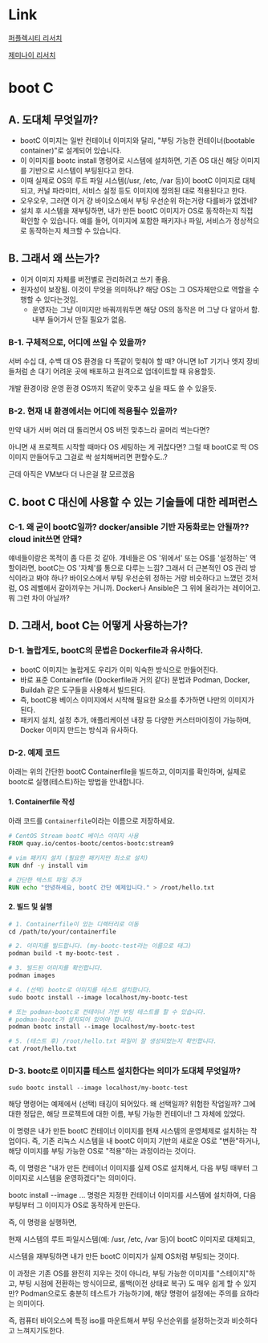 # Link
[퍼플렉시티 리서치](https://www.perplexity.ai/search/prompttemplate-task-bootable-c-hSTv7a0HSOu7YaiN9vUc9Q)

[제미나이 리서치](https://docs.google.com/document/d/1VkxKrGcOpzJ5D83kf8CUFzlOyNrIuXLVJ4GVOsc_2bg/edit?usp=sharing)

# boot C

## A. 도대체 무엇일까?
- bootC 이미지는 일반 컨테이너 이미지와 달리, "부팅 가능한 컨테이너(bootable container)"로 설계되어 있습니다.
- 이 이미지를 bootc install 명령어로 시스템에 설치하면, 기존 OS 대신 해당 이미지를 기반으로 시스템이 부팅된다고 한다.
- 이때 실제로 OS의 루트 파일 시스템(/usr, /etc, /var 등)이 bootC 이미지로 대체되고, 커널 파라미터, 서비스 설정 등도 이미지에 정의된 대로 적용된다고 한다.
- 오우오우, 그러면 이거 걍 바이오스에서 부팅 우선순위 하는거랑 다를바가 없겠네?
- 설치 후 시스템을 재부팅하면, 내가 만든 bootC 이미지가 OS로 동작하는지 직접 확인할 수 있습니다. 예를 들어, 이미지에 포함한 패키지나 파일, 서비스가 정상적으로 동작하는지 체크할 수 있습니다.

## B. 그래서 왜 쓰는가?
- 이거 이미지 자체를 버전별로 관리하려고 쓰기 좋음.
- 원자성이 보장됨. 이것이 무엇을 의미하냐? 해당 OS는 그 OS자체만으로 역할을 수행할 수 있다는것임.
    - 운영자는 그냥 이미지만 바꿔끼워두면 해당 OS의 동작은 머 그냥 다 알아서 함. 내부 들어가서 만질 필요가 없음.

### B-1. 구체적으로, 어디에 쓰일 수 있을까?

서버 수십 대, 수백 대 OS 환경을 다 똑같이 맞춰야 할 때? 아니면 IoT 기기나 엣지 장비들처럼 손 대기 어려운 곳에 배포하고 원격으로 업데이트할 때 유용할듯.

개발 환경이랑 운영 환경 OS까지 똑같이 맞추고 싶을 때도 쓸 수 있을듯.

### B-2. 현재 내 환경에서는 어디에 적용될수 있을까?

만약 내가 서버 여러 대 돌리면서 OS 버전 맞추느라 골머리 썩는다면? 

아니면 새 프로젝트 시작할 때마다 OS 세팅하는 게 귀찮다면? 그럴 때 bootC로 딱 OS 이미지 만들어두고 그걸로 싹 설치해버리면 편할수도..?

근데 아직은 VM보다 더 나은걸 잘 모르겠음

## C. boot C 대신에 사용할 수 있는 기술들에 대한 레퍼런스

### C-1. 왜 굳이 bootC일까? docker/ansible 기반 자동화로는 안될까?? cloud init쓰면 안돼?


얘네들이랑은 목적이 좀 다른 것 같아. 걔네들은 OS '위에서' 또는 OS를 '설정하는' 역할이라면, bootC는 OS '자체'를 통으로 다루는 느낌? 그래서 더 근본적인 OS 관리 방식이라고 봐야 하나? 바이오스에서 부팅 우선순위 정하는 거랑 비슷하다고 느꼈던 것처럼, OS 레벨에서 갈아끼우는 거니까. Docker나 Ansible은 그 위에 올라가는 레이어고. 뭐 그런 차이 아닐까?

## D. 그래서, boot C는 어떻게 사용하는가?

### D-1. 놀랍게도, bootC의 문법은 Dockerfile과 유사하다.
- bootC 이미지는 놀랍게도 우리가 이미 익숙한 방식으로 만들어진다. 
- 바로 표준 Containerfile (Dockerfile과 거의 같다) 문법과 Podman, Docker, Buildah 같은 도구들을 사용해서 빌드된다.
- 즉, bootC용 베이스 이미지에서 시작해 필요한 요소를 추가하면 나만의 이미지가 된다.
- 패키지 설치, 설정 추가, 애플리케이션 내장 등 다양한 커스터마이징이 가능하며, Docker 이미지 만드는 방식과 유사하다.

### D-2. 예제 코드
아래는 위의 간단한 bootC Containerfile을 빌드하고, 이미지를 확인하며, 실제로 bootc로 실행(테스트)하는 방법을 안내합니다.

#### 1. Containerfile 작성

아래 코드를 `Containerfile`이라는 이름으로 저장하세요.

```Dockerfile
# CentOS Stream bootC 베이스 이미지 사용
FROM quay.io/centos-bootc/centos-bootc:stream9

# vim 패키지 설치 (필요한 패키지만 최소로 설치)
RUN dnf -y install vim

# 간단한 텍스트 파일 추가
RUN echo "안녕하세요, bootC 간단 예제입니다." > /root/hello.txt
```

#### 2. 빌드 및 실행

```Dockerfile
# 1. Containerfile이 있는 디렉터리로 이동
cd /path/to/your/containerfile

# 2. 이미지를 빌드합니다. (my-bootc-test라는 이름으로 태그)
podman build -t my-bootc-test .

# 3. 빌드된 이미지를 확인합니다.
podman images

# 4. (선택) bootc로 이미지를 테스트 설치합니다.
sudo bootc install --image localhost/my-bootc-test

# 또는 podman-bootc로 컨테이너 기반 부팅 테스트를 할 수 있습니다.
# podman-bootc가 설치되어 있어야 합니다.
podman bootc install --image localhost/my-bootc-test

# 5. (테스트 후) /root/hello.txt 파일이 잘 생성되었는지 확인합니다.
cat /root/hello.txt

```

### D-3. bootc로 이미지를 테스트 설치한다는 의미가 도대체 무엇일까?

`sudo bootc install --image localhost/my-bootc-test`

해당 명령어는 예제에서 (선택) 태깅이 되어있다. 왜 선택일까? 위험한 작업일까?
그에대한 정답은, 해당 프로젝트에 대한 이름, 부팅 가능한 컨테이너! 그 자체에 있었다.

이 명령은 내가 만든 bootC 컨테이너 이미지를 현재 시스템의 운영체제로 설치하는 작업이다.
즉, 기존 리눅스 시스템을 내 bootC 이미지 기반의 새로운 OS로 "변환"하거나, 해당 이미지를 부팅 가능한 OS로 "적용"하는 과정이라는 것이다.

즉, 이 명령은 "내가 만든 컨테이너 이미지를 실제 OS로 설치해서, 다음 부팅 때부터 그 이미지로 시스템을 운영하겠다"는 의미이다.

bootc install --image ... 명령은 지정한 컨테이너 이미지를 시스템에 설치하여,
다음 부팅부터 그 이미지가 OS로 동작하게 만든다.

즉, 이 명령을 실행하면,

현재 시스템의 루트 파일시스템(예: /usr, /etc, /var 등)이 bootC 이미지로 대체되고,

시스템을 재부팅하면 내가 만든 bootC 이미지가 실제 OS처럼 부팅되는 것이다.

이 과정은 기존 OS를 완전히 지우는 것이 아니라,
부팅 가능한 이미지를 "스테이지"하고, 부팅 시점에 전환하는 방식이므로, 롤백(이전 상태로 복구) 도 매우 쉽게 할 수 있지만? Podman으로도 충분히 테스트가 가능하기에, 해당 명령어 설정에는 주의를 요하라는 의미이다.

즉, 컴퓨터 바이오스에 특정 iso를 마운트해서 부팅 우선순위를 설정하는것과 비슷하다고 느껴지기도한다.
